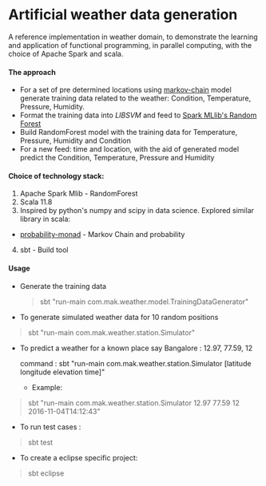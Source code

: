 # Artificial weather data generation

A reference implementation in weather domain, to demonstrate the learning and application of functional programming, in parallel computing, with the choice of Apache Spark and scala.

#### The approach

 * For a set of pre determined locations using [markov-chain](https://en.wikipedia.org/wiki/Examples_of_Markov_chains#A_simple_weather_model) model generate training data related to the weather: Condition, Temperature, Pressure, Humidity.
 * Format the training data into *LIBSVM* and feed to [Spark MLlib's Random Forest](https://spark.apache.org/docs/latest/mllib-ensembles.html#random-forests)
 * Build RandomForest model with the training data for Temperature, Pressure, Humidity and Condition
 * For a new feed: time and location, with the aid of generated model predict the Condition, Temperature, Pressure and Humidity

#### Choice of technology stack:
 1. Apache Spark Mlib - RandomForest
 2. Scala 11.8
 3. Inspired by python's numpy and scipy in data science. Explored similar library in scala:
   * [probability-monad](https://github.com/jliszka/probability-monad) - Markov Chain and probability
 4. sbt - Build tool

#### Usage

- Generate the training data

  > sbt "run-main com.mak.weather.model.TrainingDataGenerator"

- To generate simulated weather data for 10 random positions
> sbt "run-main com.mak.weather.station.Simulator"

- To predict a weather for a known place say
Bangalore : 12.97, 77.59, 12

  command : sbt "run-main com.mak.weather.station.Simulator [latitude longitude elevation time]"

    - Example:
> sbt "run-main com.mak.weather.station.Simulator 12.97 77.59 12 2016-11-04T14:12:43"

- To run test cases :
> sbt test

- To create a eclipse specific project:
> sbt eclipse

